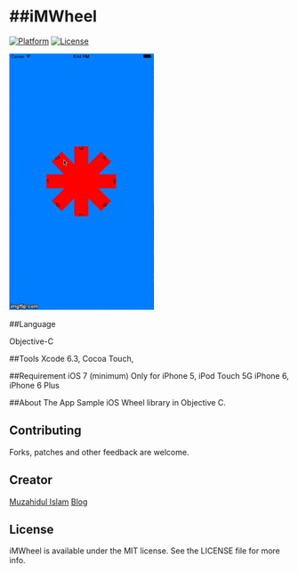 ##iMWheel
========================

[![Platform](http://img.shields.io/badge/platform-ios-blue.svg?style=flat
)](https://developer.apple.com/iphone/index.action)
[![License](http://img.shields.io/badge/license-MIT-lightgrey.svg?style=flat
)](http://mit-license.org)

![sample](screenshots/demo.gif)

##Language

Objective-C

##Tools
Xcode 6.3, Cocoa Touch,

##Requirement
iOS 7 (minimum)
Only for iPhone 5, iPod Touch 5G iPhone 6, iPhone 6 Plus
 

##About The App
Sample iOS Wheel library in Objective C.


## Contributing

Forks, patches and other feedback are welcome.

## Creator

[Muzahidul Islam](http://mmsaddam.github.io/) 
[Blog](http://mmsaddam.github.io/)

## License

iMWheel is available under the MIT license. See the LICENSE file for more info.
